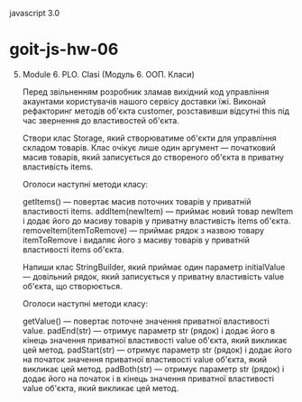 javascript 3.0

# goit-js-hw-06

5. Module 6. PLO. Clasi (Mодуль 6. ООП. Класи)

   <!-- Виконуй це завдання у файлі task-1.js -->

   Перед звільненням розробник зламав вихідний код управління акаунтами
   користувачів нашого сервісу доставки їжі. Виконай рефакторинг методів об'єкта
   customer, розставивши відсутні this під час звернення до властивостей
   об'єкта.

   <!-- Виконуй це завдання у файлі task-2.js -->

   Створи клас Storage, який створюватиме об'єкти для управління складом
   товарів. Клас очікує лише один аргумент — початковий масив товарів, який
   записується до створеного об'єкта в приватну властивість items.

   Оголоси наступні методи класу:

   getItems() — повертає масив поточних товарів у приватній властивості items.
   addItem(newItem) — приймає новий товар newItem і додає його до масиву товарів
   у приватну властивість items об'єкта. removeItem(itemToRemove) — приймає
   рядок з назвою товару itemToRemove і видаляє його з масиву товарів у
   приватній властивості items об'єкта.

   <!-- Виконуй це завдання у файлі task-3.js -->

   Напиши клас StringBuilder, який приймає один параметр initialValue —
   довільний рядок, який записується у приватну властивість value об'єкта, що
   створюється.

   Оголоси наступні методи класу:

   getValue() — повертає поточне значення приватної властивості value.
   padEnd(str) — отримує параметр str (рядок) і додає його в кінець значення
   приватної властивості value об'єкта, який викликає цей метод. padStart(str) —
   отримує параметр str (рядок) і додає його на початок значення приватної
   властивості value об'єкта, який викликає цей метод. padBoth(str) — отримує
   параметр str (рядок) і додає його на початок і в кінець значення приватної
   властивості value об'єкта, який викликає цей метод.

